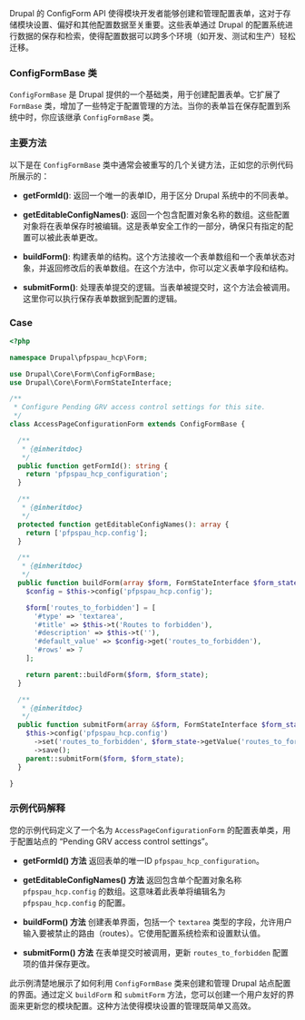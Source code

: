 Drupal 的 ConfigForm API 使得模块开发者能够创建和管理配置表单，这对于存储模块设置、偏好和其他配置数据至关重要。这些表单通过 Drupal 的配置系统进行数据的保存和检索，使得配置数据可以跨多个环境（如开发、测试和生产）轻松迁移。

### ConfigFormBase 类

`ConfigFormBase` 是 Drupal 提供的一个基础类，用于创建配置表单。它扩展了 `FormBase` 类，增加了一些特定于配置管理的方法。当你的表单旨在保存配置到系统中时，你应该继承 `ConfigFormBase` 类。

### 主要方法

以下是在 `ConfigFormBase` 类中通常会被重写的几个关键方法，正如您的示例代码所展示的：

- **getFormId()**: 返回一个唯一的表单ID，用于区分 Drupal 系统中的不同表单。

- **getEditableConfigNames()**: 返回一个包含配置对象名称的数组。这些配置对象将在表单保存时被编辑。这是表单安全工作的一部分，确保只有指定的配置可以被此表单更改。

- **buildForm()**: 构建表单的结构。这个方法接收一个表单数组和一个表单状态对象，并返回修改后的表单数组。在这个方法中，你可以定义表单字段和结构。

- **submitForm()**: 处理表单提交的逻辑。当表单被提交时，这个方法会被调用。这里你可以执行保存表单数据到配置的逻辑。

### Case
```php
<?php

namespace Drupal\pfpspau_hcp\Form;

use Drupal\Core\Form\ConfigFormBase;
use Drupal\Core\Form\FormStateInterface;

/**
 * Configure Pending GRV access control settings for this site.
 */
class AccessPageConfigurationForm extends ConfigFormBase {

  /**
   * {@inheritdoc}
   */
  public function getFormId(): string {
    return 'pfpspau_hcp_configuration';
  }

  /**
   * {@inheritdoc}
   */
  protected function getEditableConfigNames(): array {
    return ['pfpspau_hcp.config'];
  }

  /**
   * {@inheritdoc}
   */
  public function buildForm(array $form, FormStateInterface $form_state): array {
    $config = $this->config('pfpspau_hcp.config');

    $form['routes_to_forbidden'] = [
      '#type' => 'textarea',
      '#title' => $this->t('Routes to forbidden'),
      '#description' => $this->t(''),
      '#default_value' => $config->get('routes_to_forbidden'),
      '#rows' => 7
    ];

    return parent::buildForm($form, $form_state);
  }

  /**
   * {@inheritdoc}
   */
  public function submitForm(array &$form, FormStateInterface $form_state): void {
    $this->config('pfpspau_hcp.config')
      ->set('routes_to_forbidden', $form_state->getValue('routes_to_forbidden'))
      ->save();
    parent::submitForm($form, $form_state);
  }

}
```
### 示例代码解释

您的示例代码定义了一个名为 `AccessPageConfigurationForm` 的配置表单类，用于配置站点的 “Pending GRV access control settings”。

- **getFormId() 方法** 返回表单的唯一ID `pfpspau_hcp_configuration`。

- **getEditableConfigNames() 方法** 返回包含单个配置对象名称 `pfpspau_hcp.config` 的数组。这意味着此表单将编辑名为 `pfpspau_hcp.config` 的配置。

- **buildForm() 方法** 创建表单界面，包括一个 `textarea` 类型的字段，允许用户输入要被禁止的路由（routes）。它使用配置系统检索和设置默认值。

- **submitForm() 方法** 在表单提交时被调用，更新 `routes_to_forbidden` 配置项的值并保存更改。

此示例清楚地展示了如何利用 `ConfigFormBase` 类来创建和管理 Drupal 站点配置的界面。通过定义 `buildForm` 和 `submitForm` 方法，您可以创建一个用户友好的界面来更新您的模块配置。这种方法使得模块设置的管理既简单又高效。